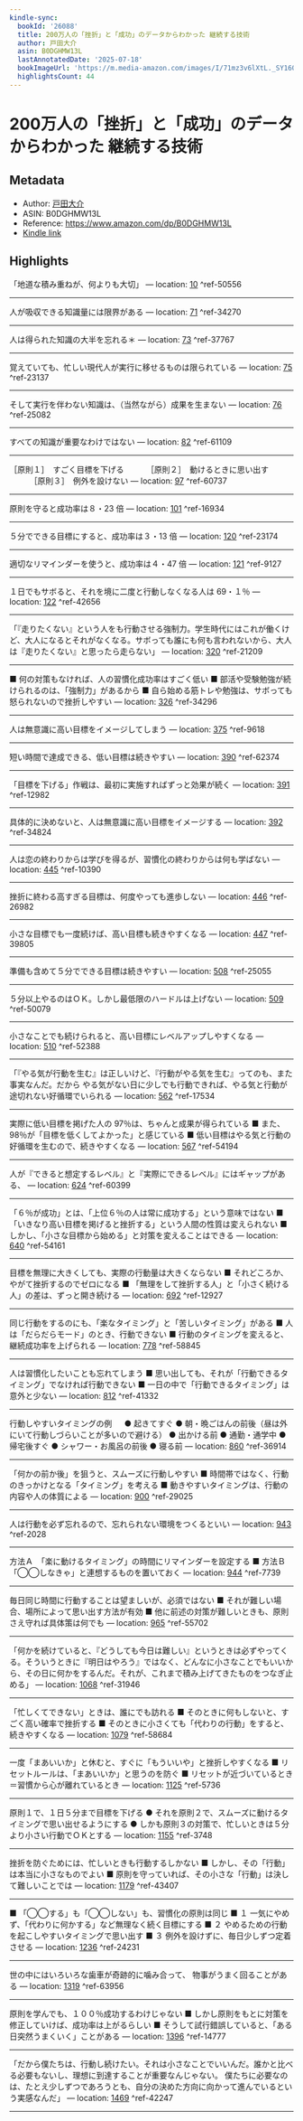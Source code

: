```yaml
---
kindle-sync:
  bookId: '26088'
  title: 200万人の「挫折」と「成功」のデータからわかった 継続する技術
  author: 戸田大介
  asin: B0DGHMW13L
  lastAnnotatedDate: '2025-07-18'
  bookImageUrl: 'https://m.media-amazon.com/images/I/71mz3v6lXtL._SY160.jpg'
  highlightsCount: 44
---
```

# 200万人の「挫折」と「成功」のデータからわかった 継続する技術
## Metadata
* Author: [戸田大介](https://www.amazon.comundefined)
* ASIN: B0DGHMW13L
* Reference: https://www.amazon.com/dp/B0DGHMW13L
* [Kindle link](kindle://book?action=open&asin=B0DGHMW13L)

## Highlights
「地道な積み重ねが、何よりも大切」 — location: [10](kindle://book?action=open&asin=B0DGHMW13L&location=10) ^ref-50556

---
人が吸収できる知識量には限界がある — location: [71](kindle://book?action=open&asin=B0DGHMW13L&location=71) ^ref-34270

---
人は得られた知識の大半を忘れる＊ — location: [73](kindle://book?action=open&asin=B0DGHMW13L&location=73) ^ref-37767

---
覚えていても、忙しい現代人が実行に移せるものは限られている — location: [75](kindle://book?action=open&asin=B0DGHMW13L&location=75) ^ref-23137

---
そして実行を伴わない知識は、（当然ながら）成果を生まない — location: [76](kindle://book?action=open&asin=B0DGHMW13L&location=76) ^ref-25082

---
すべての知識が重要なわけではない — location: [82](kindle://book?action=open&asin=B0DGHMW13L&location=82) ^ref-61109

---
［原則１］　すごく目標を下げる 　 　 ［原則２］　動けるときに思い出す 　 　 ［原則３］　例外を設けない — location: [97](kindle://book?action=open&asin=B0DGHMW13L&location=97) ^ref-60737

---
原則を守ると成功率は８・23 倍 — location: [101](kindle://book?action=open&asin=B0DGHMW13L&location=101) ^ref-16934

---
５分でできる目標にすると、成功率は３・13 倍 — location: [120](kindle://book?action=open&asin=B0DGHMW13L&location=120) ^ref-23174

---
適切なリマインダーを使うと、成功率は４・47 倍 — location: [121](kindle://book?action=open&asin=B0DGHMW13L&location=121) ^ref-9127

---
１日でもサボると、それを境に二度と行動しなくなる人は 69・１％ — location: [122](kindle://book?action=open&asin=B0DGHMW13L&location=122) ^ref-42656

---
「『走りたくない』という人をも行動させる強制力。学生時代にはこれが働くけど、大人になるとそれがなくなる。サボっても誰にも何も言われないから、大人は『走りたくない』と思ったら走らない」 — location: [320](kindle://book?action=open&asin=B0DGHMW13L&location=320) ^ref-21209

---
■ 何の対策もなければ、人の習慣化成功率はすごく低い ■ 部活や受験勉強が続けられるのは、「強制力」があるから ■ 自ら始める筋トレや勉強は、サボっても怒られないので挫折しやすい — location: [326](kindle://book?action=open&asin=B0DGHMW13L&location=326) ^ref-34296

---
人は無意識に高い目標をイメージしてしまう — location: [375](kindle://book?action=open&asin=B0DGHMW13L&location=375) ^ref-9618

---
短い時間で達成できる、低い目標は続きやすい — location: [390](kindle://book?action=open&asin=B0DGHMW13L&location=390) ^ref-62374

---
「目標を下げる」作戦は、最初に実施すればずっと効果が続く — location: [391](kindle://book?action=open&asin=B0DGHMW13L&location=391) ^ref-12982

---
具体的に決めないと、人は無意識に高い目標をイメージする — location: [392](kindle://book?action=open&asin=B0DGHMW13L&location=392) ^ref-34824

---
人は恋の終わりからは学びを得るが、習慣化の終わりからは何も学ばない — location: [445](kindle://book?action=open&asin=B0DGHMW13L&location=445) ^ref-10390

---
挫折に終わる高すぎる目標は、何度やっても進歩しない — location: [446](kindle://book?action=open&asin=B0DGHMW13L&location=446) ^ref-26982

---
小さな目標でも一度続けば、高い目標も続きやすくなる — location: [447](kindle://book?action=open&asin=B0DGHMW13L&location=447) ^ref-39805

---
準備も含めて５分でできる目標は続きやすい — location: [508](kindle://book?action=open&asin=B0DGHMW13L&location=508) ^ref-25055

---
５分以上やるのはＯＫ。しかし最低限のハードルは上げない — location: [509](kindle://book?action=open&asin=B0DGHMW13L&location=509) ^ref-50079

---
小さなことでも続けられると、高い目標にレベルアップしやすくなる — location: [510](kindle://book?action=open&asin=B0DGHMW13L&location=510) ^ref-52388

---
「『やる気が行動を生む』は正しいけど、『行動がやる気を生む』ってのも、また事実なんだ。だから やる気がない日に少しでも行動できれば、やる気と行動が途切れない好循環でいられる — location: [562](kindle://book?action=open&asin=B0DGHMW13L&location=562) ^ref-17534

---
実際に低い目標を掲げた人の 97％は、ちゃんと成果が得られている ■ また、 98％が「目標を低くしてよかった」と感じている ■ 低い目標はやる気と行動の好循環を生むので、続きやすくなる — location: [567](kindle://book?action=open&asin=B0DGHMW13L&location=567) ^ref-54194

---
人が『できると想定するレベル』と『実際にできるレベル』にはギャップがある、 — location: [624](kindle://book?action=open&asin=B0DGHMW13L&location=624) ^ref-60399

---
「６％が成功」とは、「上位６％の人は常に成功する」という意味ではない ■ 「いきなり高い目標を掲げると挫折する」という人間の性質は変えられない ■ しかし、「小さな目標から始める」と対策を変えることはできる — location: [640](kindle://book?action=open&asin=B0DGHMW13L&location=640) ^ref-54161

---
目標を無理に大きくしても、実際の行動量は大きくならない ■ それどころか、やがて挫折するのでゼロになる ■ 「無理をして挫折する人」と「小さく続ける人」の差は、ずっと開き続ける — location: [692](kindle://book?action=open&asin=B0DGHMW13L&location=692) ^ref-12927

---
同じ行動をするのにも、「楽なタイミング」と「苦しいタイミング」がある ■ 人は「だらだらモード」のとき、行動できない ■ 行動のタイミングを変えると、継続成功率を上げられる — location: [778](kindle://book?action=open&asin=B0DGHMW13L&location=778) ^ref-58845

---
人は習慣化したいことも忘れてしまう ■ 思い出しても、それが「行動できるタイミング」でなければ行動できない ■ 一日の中で「行動できるタイミング」は意外と少ない — location: [812](kindle://book?action=open&asin=B0DGHMW13L&location=812) ^ref-41332

---
行動しやすいタイミングの例 　 ● 起きてすぐ ● 朝・晩ごはんの前後（昼は外にいて行動しづらいことが多いので避ける） ● 出かける前 ● 通勤・通学中 ● 帰宅後すぐ ● シャワー・お風呂の前後 ● 寝る前 — location: [860](kindle://book?action=open&asin=B0DGHMW13L&location=860) ^ref-36914

---
「何かの前か後」を狙うと、スムーズに行動しやすい ■ 時間帯ではなく、行動のきっかけとなる「タイミング」を考える ■ 動きやすいタイミングは、行動の内容や人の体質による — location: [900](kindle://book?action=open&asin=B0DGHMW13L&location=900) ^ref-29025

---
人は行動を必ず忘れるので、忘れられない環境をつくるといい — location: [943](kindle://book?action=open&asin=B0DGHMW13L&location=943) ^ref-2028

---
方法Ａ　「楽に動けるタイミング」の時間にリマインダーを設定する ■ 方法Ｂ　「◯◯しなきゃ」と連想するものを置いておく — location: [944](kindle://book?action=open&asin=B0DGHMW13L&location=944) ^ref-7739

---
毎日同じ時間に行動することは望ましいが、必須ではない ■ それが難しい場合、場所によって思い出す方法が有効 ■ 他に前述の対策が難しいときも、原則さえ守れば具体策は何でも — location: [965](kindle://book?action=open&asin=B0DGHMW13L&location=965) ^ref-55702

---
「何かを続けていると、『どうしても今日は難しい』というときは必ずやってくる。そういうときに『明日はやろう』ではなく、どんなに小さなことでもいいから、その日に何かをするんだ。それが、これまで積み上げてきたものをつなぎ止める」 — location: [1068](kindle://book?action=open&asin=B0DGHMW13L&location=1068) ^ref-31946

---
「忙しくてできない」ときは、誰にでも訪れる ■ そのときに何もしないと、すごく高い確率で挫折する ■ そのときに小さくても「代わりの行動」をすると、続きやすくなる — location: [1079](kindle://book?action=open&asin=B0DGHMW13L&location=1079) ^ref-58684

---
一度「まあいいか」と休むと、すぐに「もういいや」と挫折しやすくなる ■ リセットルールは、「まあいいか」と思うのを防ぐ ■ リセットが近づいているとき＝習慣から心が離れているとき — location: [1125](kindle://book?action=open&asin=B0DGHMW13L&location=1125) ^ref-5736

---
原則１で、１日５分まで目標を下げる ● それを原則２で、スムーズに動けるタイミングで思い出せるようにする ● しかも原則３の対策で、忙しいときは５分より小さい行動でＯＫとする — location: [1155](kindle://book?action=open&asin=B0DGHMW13L&location=1155) ^ref-3748

---
挫折を防ぐためには、忙しいときも行動するしかない ■ しかし、その「行動」は本当に小さなものでよい ■ 原則を守っていれば、その小さな「行動」は決して難しいことでは — location: [1179](kindle://book?action=open&asin=B0DGHMW13L&location=1179) ^ref-43407

---
■ 「◯◯する」も「◯◯しない」も、習慣化の原則は同じ ■ １ 一気にやめず、「代わりに何かする」など無理なく続く目標にする ■ ２ やめるための行動を起こしやすいタイミングで思い出す ■ ３ 例外を設けずに、毎日少しずつ定着させる — location: [1236](kindle://book?action=open&asin=B0DGHMW13L&location=1236) ^ref-24231

---
世の中にはいろいろな歯車が奇跡的に噛み合って、 物事がうまく回ることがある — location: [1319](kindle://book?action=open&asin=B0DGHMW13L&location=1319) ^ref-63956

---
原則を学んでも、１００％成功するわけじゃない ■ しかし原則をもとに対策を修正していけば、成功率は上がるらしい ■ そうして試行錯誤していると、「ある日突然うまくいく」ことがある — location: [1396](kindle://book?action=open&asin=B0DGHMW13L&location=1396) ^ref-14777

---
「だから僕たちは、行動し続けたい。それは小さなことでいいんだ。誰かと比べる必要もないし、理想に到達することが重要なんじゃない。 僕たちに必要なのは、たとえ少しずつであろうとも、自分の決めた方向に向かって進んでいるという実感なんだ」 — location: [1469](kindle://book?action=open&asin=B0DGHMW13L&location=1469) ^ref-42247

---
